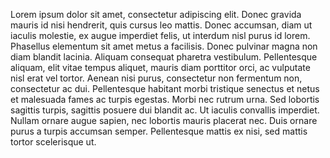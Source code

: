 Lorem ipsum dolor sit amet, consectetur adipiscing elit. Donec gravida mauris id nisi hendrerit, quis cursus leo mattis. Donec accumsan, diam ut iaculis molestie, ex augue imperdiet felis, ut interdum nisl purus id lorem. Phasellus elementum sit amet metus a facilisis. Donec pulvinar magna non diam blandit lacinia. Aliquam consequat pharetra vestibulum. Pellentesque aliquam, elit vitae tempus aliquet, mauris diam porttitor orci, ac vulputate nisl erat vel tortor. Aenean nisi purus, consectetur non fermentum non, consectetur ac dui. Pellentesque habitant morbi tristique senectus et netus et malesuada fames ac turpis egestas. Morbi nec rutrum urna. Sed lobortis sagittis turpis, sagittis posuere dui blandit ac. Ut iaculis convallis imperdiet. Nullam ornare augue sapien, nec lobortis mauris placerat nec. Duis ornare purus a turpis accumsan semper. Pellentesque mattis ex nisi, sed mattis tortor scelerisque ut.